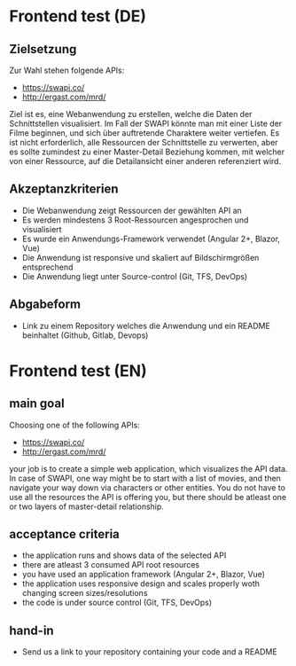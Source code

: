 # Frontend test (DE)
 
## Zielsetzung
Zur Wahl stehen folgende APIs:
- https://swapi.co/
- http://ergast.com/mrd/

Ziel ist es, eine Webanwendung zu erstellen, welche die Daten der Schnittstellen visualisiert. Im Fall der SWAPI könnte man mit einer Liste der Filme beginnen, und sich über auftretende Charaktere weiter vertiefen. Es ist nicht erforderlich, alle Ressourcen der Schnittstelle zu verwerten, aber es sollte zumindest zu einer Master-Detail Beziehung kommen, mit welcher von einer Ressource, auf die Detailansicht einer anderen referenziert wird.

## Akzeptanzkriterien
- Die Webanwendung zeigt Ressourcen der gewählten API an
- Es werden mindestens 3 Root-Ressourcen angesprochen und visualisiert
- Es wurde ein Anwendungs-Framework verwendet (Angular 2+, Blazor, Vue)
- Die Anwendung ist responsive und skaliert auf Bildschirmgrößen entsprechend
- Die Anwendung liegt unter Source-control (Git, TFS, DevOps)

## Abgabeform
- Link zu einem Repository welches die Anwendung und ein README beinhaltet (Github, Gitlab, Devops)

# Frontend test (EN)

## main goal
Choosing one of the following APIs:
- https://swapi.co/
- http://ergast.com/mrd/

your job is to create a simple web application, which visualizes the API data. In case of SWAPI, one way might be to start with a list of movies, and then navigate your way down via characters or other entities. You do not have to use all the resources the API is offering you, but there should be atleast one or two layers of master-detail relationship.

## acceptance criteria
- the application runs and shows data of the selected API
- there are atleast 3 consumed API root resources
- you have used an application framework (Angular 2+, Blazor, Vue)
- the application uses responsive design and scales properly woth changing screen sizes/resolutions
- the code is under source control (Git, TFS, DevOps)

## hand-in
- Send us a link to your repository containing your code and a README